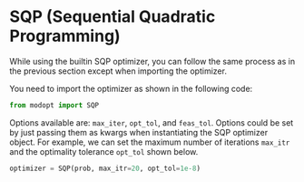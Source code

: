 # SQP (Sequential Quadratic Programming)

While using the builtin SQP optimizer, you can follow the same process as in the previous section
except when importing the optimizer.

You need to import the optimizer as shown in the following code:

```py
from modopt import SQP
```

Options available are: `max_iter`, `opt_tol`, and `feas_tol`.
Options could be set by just passing them as kwargs when 
instantiating the SQP optimizer object.
For example, we can set the maximum number of iterations `max_itr` 
and the optimality tolerance `opt_tol` shown below.

```py
optimizer = SQP(prob, max_itr=20, opt_tol=1e-8)
```